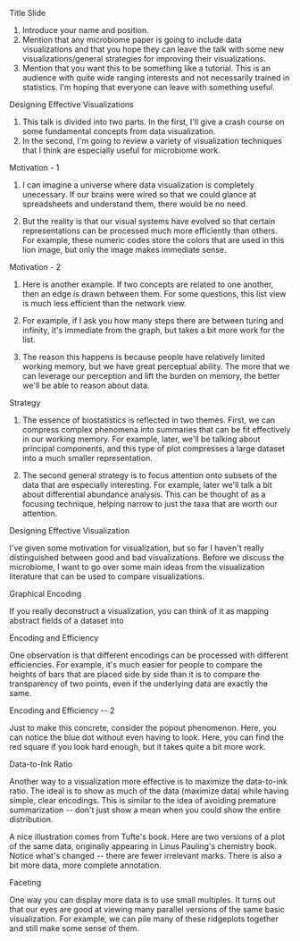 
Title Slide

1. Introduce your name and position. 
1. Mention that any microbiome paper is going to include data visualizations and
that you hope they can leave the talk with some new visualizations/general
strategies for improving their visualizations.
1. Mention that you want this to be something like a tutorial. This is an
audience with quite wide ranging interests and not necessarily trained in
statistics. I'm hoping that everyone can leave with something useful.

Designing Effective Visualizations

1. This talk is divided into two parts. In the first, I'll give a crash course on some fundamental concepts from data visualization.
1. In the second, I'm going to review a variety of visualization techniques that
I think are especially useful for microbiome work.

Motivation - 1

1. I can imagine a universe where data visualization is completely unecessary. If our brains were wired so that we could glance at spreadsheets and understand them, there would be no need.

1. But the reality is that our visual systems have evolved so that certain
representations can be processed much more efficiently than others. For example,
these numeric codes store the colors that are used in this lion image, but only
the image makes immediate sense.

Motivation  - 2

1. Here is another example. If two concepts are related to
one another, then an edge is drawn between them. For some questions, this list view is much less efficient than the network view.

1. For example, if I ask you how many steps there are between turing and infinity, it's immediate from the graph, but takes a bit more work for the list.

1. The reason this happens is because people have relatively limited working
memory, but we have great perceptual ability. The more that we can leverage our
perception and lift the burden on memory, the better we'll be able to reason
about data.

Strategy

1. The essence of biostatistics is reflected in two themes. First, we can
compress complex phenomena into summaries that can be fit effectively in our
working memory. For example, later, we'll be talking about principal components,
and this type of plot compresses a large dataset into a much smaller representation.

1. The second general strategy is to focus attention onto subsets of the data
that are especially interesting. For example, later we'll talk a bit about
differential abundance analysis. This can be thought of as a focusing technique,
helping narrow to just the taxa that are worth our attention.

Designing Effective Visualization

I've given some motivation for visualization, but so far I haven't really
distinguished between good and bad visualizations. Before we discuss the
microbiome, I want to go over some main ideas from the visualization literature
that can be used to compare visualizations.

Graphical Encoding

If you really deconstruct a visualization, you can think of it as mapping abstract fields of a dataset into 

Encoding and Efficiency

One observation is that different encodings can be processed with different
efficiencies. For example, it's much easier for people to compare the heights of
bars that are placed side by side than it is to compare the transparency of two
points, even if the underlying data are exactly the same.

Encoding and Efficiency -- 2

Just to make this concrete, consider the popout phenomenon. Here, you can
notice the blue dot without even having to look. Here, you can find the red
square if you look hard enough, but it takes quite a bit more work.

Data-to-Ink Ratio

Another way to a visualization more effective is to maximize the data-to-ink
ratio. The ideal is to show as much of the data (maximize data) while having
simple, clear encodings. This is similar to the idea of avoiding premature
summarization -- don't just show a mean when you could show the entire
distribution.

A nice illustration comes from Tufte's book. Here are two versions of a plot of
the same data, originally appearing in Linus Pauling's chemistry book. Notice
what's changed -- there are fewer irrelevant marks. There is also a bit more
data, more complete annotation.

Faceting

One way you can display more data is to use small multiples. It turns out that
our eyes are good at viewing many parallel versions of the same basic
visualization. For example, we can pile many of these ridgeplots together and
still make some sense of them.

